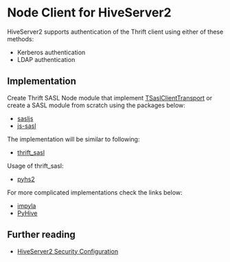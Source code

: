 # Node Client for HiveServer2
	
HiveServer2 supports authentication of the Thrift client using either of these methods:

* Kerberos authentication
* LDAP authentication

## Implementation

Create Thrift SASL Node module that implement [TSaslClientTransport](https://github.com/apache/thrift/blob/master/lib/java/src/org/apache/thrift/transport/TSaslClientTransport.java) or create a SASL module from scratch using the packages below:

* [sasljs](https://github.com/nikhilm/sasljs)
* [js-sasl](https://github.com/jaredhanson/js-sasl)

The implementation will be similar to following:

* [thrift_sasl](https://github.com/cloudera/thrift_sasl)

Usage of thrift_sasl:

* [pyhs2](https://github.com/BradRuderman/pyhs2)

For more complicated implementations check the links below:

* [impyla](https://github.com/cloudera/impyla)
* [PyHive](https://github.com/dropbox/PyHive)

## Further reading

* [HiveServer2 Security Configuration](http://www.cloudera.com/documentation/enterprise/5-2-x/topics/cdh_sg_hiveserver2_security.html)